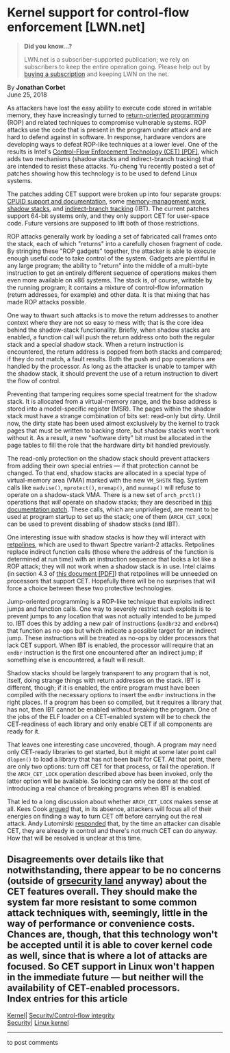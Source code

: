 # Kernel support for control-flow enforcement [LWN.net]

> **Did you know...?**
> 
> LWN.net is a subscriber-supported publication; we rely on subscribers to keep the entire operation going. Please help out by [buying a subscription](/Promo/nst-nag4/subscribe) and keeping LWN on the net. 

By **Jonathan Corbet**  
June 25, 2018 

As attackers have lost the easy ability to execute code stored in writable memory, they have increasingly turned to [return-oriented programming](https://en.wikipedia.org/wiki/Return-oriented_programming) (ROP) and related techniques to compromise vulnerable systems. ROP attacks use the code that is present in the program under attack and are hard to defend against in software. In response, hardware vendors are developing ways to defeat ROP-like techniques at a lower level. One of the results is Intel's [Control-Flow Enforcement Technology (CET) [PDF]](https://software.intel.com/sites/default/files/managed/4d/2a/control-flow-enforcement-technology-preview.pdf), which adds two mechanisms (shadow stacks and indirect-branch tracking) that are intended to resist these attacks. Yu-cheng Yu recently posted a set of patches showing how this technology is to be used to defend Linux systems. 

The patches adding CET support were broken up into four separate groups: [CPUID support and documentation](/Articles/758249/), some [memory-management work](/Articles/758250/), [shadow stacks](/Articles/758251/), and [indirect-branch tracking](/Articles/758252/) (IBT). The current patches support 64-bit systems only, and they only support CET for user-space code. Future versions are supposed to lift both of those restrictions. 

ROP attacks generally work by loading a set of fabricated call frames onto the stack, each of which "returns" into a carefully chosen fragment of code. By stringing these "ROP gadgets" together, the attacker is able to execute enough useful code to take control of the system. Gadgets are plentiful in any large program; the ability to "return" into the middle of a multi-byte instruction to get an entirely different sequence of operations makes them even more available on x86 systems. The stack is, of course, writable by the running program; it contains a mixture of control-flow information (return addresses, for example) and other data. It is that mixing that has made ROP attacks possible. 

One way to thwart such attacks is to move the return addresses to another context where they are not so easy to mess with; that is the core idea behind the shadow-stack functionality. Briefly, when shadow stacks are enabled, a function call will push the return address onto both the regular stack and a special shadow stack. When a return instruction is encountered, the return address is popped from both stacks and compared; if they do not match, a fault results. Both the push and pop operations are handled by the processor. As long as the attacker is unable to tamper with the shadow stack, it should prevent the use of a return instruction to divert the flow of control. 

Preventing that tampering requires some special treatment for the shadow stack. It is allocated from a virtual-memory range, and the base address is stored into a model-specific register (MSR). The pages within the shadow stack must have a strange combination of bits set: read-only but dirty. Until now, the dirty state has been used almost exclusively by the kernel to track pages that must be written to backing store, but shadow stacks won't work without it. As a result, a new "software dirty" bit must be allocated in the page tables to fill the role that the hardware dirty bit handled previously. 

The read-only protection on the shadow stack should prevent attackers from adding their own special entries — if that protection cannot be changed. To that end, shadow stacks are allocated in a special type of virtual-memory area (VMA) marked with the new `VM_SHSTK` flag. System calls like `madvise()`, `mprotect()`, `mremap()`, and `munmap()` will refuse to operate on a shadow-stack VMA. There is a new set of `arch_prctl()` operations that _will_ operate on shadow stacks; they are described in [this documentation patch](/Articles/758254/). These calls, which are unprivileged, are meant to be used at program startup to set up the stack; one of them (`ARCH_CET_LOCK`) can be used to prevent disabling of shadow stacks (and IBT). 

One interesting issue with shadow stacks is how they will interact with [retpolines](/Articles/743265/), which are used to thwart Spectre variant-2 attacks. Retpolines replace indirect function calls (those where the address of the function is determined at run time) with an instruction sequence that looks a lot like a ROP attack; they will not work when a shadow stack is in use. Intel claims (in section 4.3 of [this document [PDF]](https://software.intel.com/sites/default/files/managed/1d/46/Retpoline-A-Branch-Target-Injection-Mitigation.pdf)) that retpolines will be unneeded on processors that support CET. Hopefully there will be no surprises that will force a choice between these two protective technologies. 

Jump-oriented programming is a ROP-like technique that exploits indirect jumps and function calls. One way to severely restrict such exploits is to prevent jumps to any location that was not actually intended to be jumped to. IBT does this by adding a new pair of instructions (`endbr32` and `endbr64`) that function as no-ops but which indicate a possible target for an indirect jump. These instructions will be treated as no-ops by older processors that lack CET support. When IBT is enabled, the processor will require that an `endbr` instruction is the first one encountered after an indirect jump; if something else is encountered, a fault will result. 

Shadow stacks should be largely transparent to any program that is not, itself, doing strange things with return addresses on the stack. IBT is different, though; if it is enabled, the entire program must have been compiled with the necessary options to insert the `endbr` instructions in the right places. If a program has been so compiled, but it requires a library that has not, then IBT cannot be enabled without breaking the program. One of the jobs of the ELF loader on a CET-enabled system will be to check the CET-readiness of each library and only enable CET if all components are ready for it. 

That leaves one interesting case uncovered, though. A program may need only CET-ready libraries to get started, but it might at some later point call `dlopen()` to load a library that has not been built for CET. At that point, there are only two options: turn off CET for that process, or fail the operation. If the `ARCH_CET_LOCK` operation described above has been invoked, only the latter option will be available. So locking can only be done at the cost of introducing a real chance of breaking programs when IBT is enabled. 

That led to a long discussion about whether `ARCH_CET_LOCK` makes sense at all. Kees Cook [argued](/Articles/758257/) that, in its absence, attackers will focus all of their energies on finding a way to turn CET off before carrying out the real attack. Andy Lutomirski [responded](/Articles/758258/) that, by the time an attacker can disable CET, they are already in control and there's not much CET can do anyway. How that will be resolved is unclear at this time. 

Disagreements over details like that notwithstanding, there appear to be no concerns (outside of [grsecurity land](https://grsecurity.net/effectiveness_of_intel_cet_against_code_reuse_attacks.php) anyway) about the CET features overall. They should make the system far more resistant to some common attack techniques with, seemingly, little in the way of performance or convenience costs. Chances are, though, that this technology won't be accepted until it is able to cover kernel code as well, since that is where a lot of attacks are focused. So CET support in Linux won't happen in the immediate future — but neither will the availability of CET-enabled processors.  
Index entries for this article  
---  
[Kernel](/Kernel/Index)| [Security/Control-flow integrity](/Kernel/Index#Security-Control-flow_integrity)  
[Security](/Security/Index/)| [Linux kernel](/Security/Index/#Linux_kernel)  
  


* * *

to post comments 
